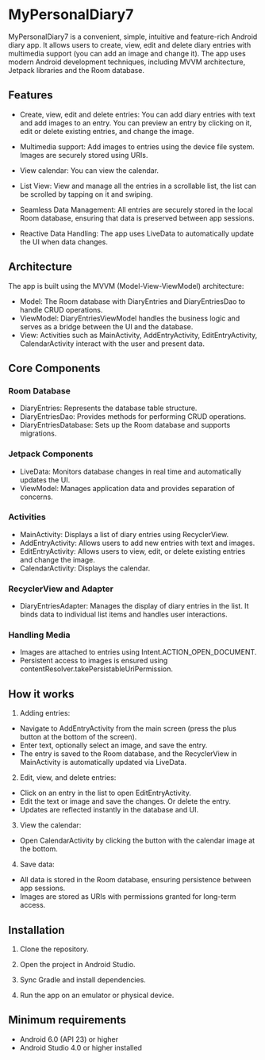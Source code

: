 # MyPersonalDiary7

MyPersonalDiary7 is a convenient, simple, intuitive and feature-rich Android diary app. It allows users to create, view, edit and delete diary entries with multimedia support (you can add an image and change it). The app uses modern Android development techniques, including MVVM architecture, Jetpack libraries and the Room database.

## Features

- Create, view, edit and delete entries: You can add diary entries with text and add images to an entry. You can preview an entry by clicking on it, edit or delete existing entries, and change the image.
- Multimedia support: Add images to entries using the device file system. Images are securely stored using URIs.
- View calendar: You can view the calendar.
- List View: View and manage all the entries in a scrollable list, the list can be scrolled by tapping on it and swiping.
- Seamless Data Management: All entries are securely stored in the local Room database, ensuring that data is preserved between app sessions.

- Reactive Data Handling: The app uses LiveData to automatically update the UI when data changes.

## Architecture

The app is built using the MVVM (Model-View-ViewModel) architecture:

- Model: The Room database with DiaryEntries and DiaryEntriesDao to handle CRUD operations.
- ViewModel: DiaryEntriesViewModel handles the business logic and serves as a bridge between the UI and the database.
- View: Activities such as MainActivity, AddEntryActivity, EditEntryActivity, CalendarActivity interact with the user and present data.

## Core Components

### Room Database
- DiaryEntries: Represents the database table structure.
- DiaryEntriesDao: Provides methods for performing CRUD operations.
- DiaryEntriesDatabase: Sets up the Room database and supports migrations.

### Jetpack Components
- LiveData: Monitors database changes in real time and automatically updates the UI.
- ViewModel: Manages application data and provides separation of concerns.

### Activities
- MainActivity: Displays a list of diary entries using RecyclerView.
- AddEntryActivity: Allows users to add new entries with text and images.
- EditEntryActivity: Allows users to view, edit, or delete existing entries and change the image.
- CalendarActivity: Displays the calendar.

### RecyclerView and Adapter
- DiaryEntriesAdapter: Manages the display of diary entries in the list. It binds data to individual list items and handles user interactions.

### Handling Media
- Images are attached to entries using Intent.ACTION_OPEN_DOCUMENT.
- Persistent access to images is ensured using contentResolver.takePersistableUriPermission.

## How it works

1. Adding entries:
- Navigate to AddEntryActivity from the main screen (press the plus button at the bottom of the screen).
- Enter text, optionally select an image, and save the entry.
- The entry is saved to the Room database, and the RecyclerView in MainActivity is automatically updated via LiveData.

2. Edit, view, and delete entries:
- Click on an entry in the list to open EditEntryActivity.
- Edit the text or image and save the changes. Or delete the entry.
- Updates are reflected instantly in the database and UI.

3. View the calendar:
- Open CalendarActivity by clicking the button with the calendar image at the bottom.

4. Save data:
- All data is stored in the Room database, ensuring persistence between app sessions.
- Images are stored as URIs with permissions granted for long-term access.

## Installation

1. Clone the repository.

2. Open the project in Android Studio.

3. Sync Gradle and install dependencies.

4. Run the app on an emulator or physical device.
 
 ## Minimum requirements
- Android 6.0 (API 23) or higher
- Android Studio 4.0 or higher installed

